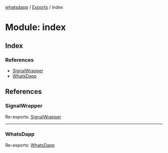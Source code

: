 [whatsdapp](../README.md) / [Exports](../modules.md) / index

# Module: index

## Index

### References

* [SignalWrapper](index.md#signalwrapper)
* [WhatsDapp](index.md#whatsdapp)

## References

### SignalWrapper

Re-exports: [SignalWrapper](../classes/signal_signalwrapper.signalwrapper.md)

___

### WhatsDapp

Re-exports: [WhatsDapp](../classes/whatsdapp.whatsdapp-1.md)
